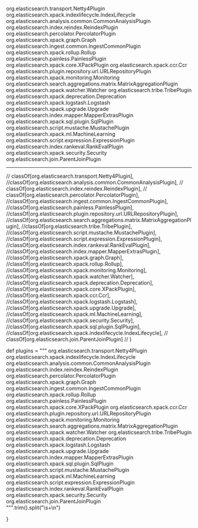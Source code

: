 
org.elasticsearch.transport.Netty4Plugin
org.elasticsearch.xpack.indexlifecycle.IndexLifecycle
org.elasticsearch.analysis.common.CommonAnalysisPlugin
org.elasticsearch.index.reindex.ReindexPlugin
org.elasticsearch.percolator.PercolatorPlugin
org.elasticsearch.xpack.graph.Graph
org.elasticsearch.ingest.common.IngestCommonPlugin
org.elasticsearch.xpack.rollup.Rollup
org.elasticsearch.painless.PainlessPlugin
org.elasticsearch.xpack.core.XPackPlugin
org.elasticsearch.xpack.ccr.Ccr
org.elasticsearch.plugin.repository.url.URLRepositoryPlugin
org.elasticsearch.xpack.monitoring.Monitoring
org.elasticsearch.search.aggregations.matrix.MatrixAggregationPlugin
org.elasticsearch.xpack.watcher.Watcher
org.elasticsearch.tribe.TribePlugin
org.elasticsearch.xpack.deprecation.Deprecation
org.elasticsearch.xpack.logstash.Logstash
org.elasticsearch.xpack.upgrade.Upgrade
org.elasticsearch.index.mapper.MapperExtrasPlugin
org.elasticsearch.xpack.sql.plugin.SqlPlugin
org.elasticsearch.script.mustache.MustachePlugin
org.elasticsearch.xpack.ml.MachineLearning
org.elasticsearch.script.expression.ExpressionPlugin
org.elasticsearch.index.rankeval.RankEvalPlugin
org.elasticsearch.xpack.security.Security
org.elasticsearch.join.ParentJoinPlugin


----




   //      classOf[org.elasticsearch.transport.Netty4Plugin],
    //classOf[org.elasticsearch.analysis.common.CommonAnalysisPlugin],
    //      classOf[org.elasticsearch.index.reindex.ReindexPlugin],
    //      classOf[org.elasticsearch.percolator.PercolatorPlugin],
    //classOf[org.elasticsearch.ingest.common.IngestCommonPlugin],
    //classOf[org.elasticsearch.painless.PainlessPlugin],
    //classOf[org.elasticsearch.plugin.repository.url.URLRepositoryPlugin],
    //classOf[org.elasticsearch.search.aggregations.matrix.MatrixAggregationPlugin],
    //classOf[org.elasticsearch.tribe.TribePlugin],
    //classOf[org.elasticsearch.script.mustache.MustachePlugin],
    //classOf[org.elasticsearch.script.expression.ExpressionPlugin],
    //classOf[org.elasticsearch.index.rankeval.RankEvalPlugin],
    //classOf[org.elasticsearch.index.mapper.MapperExtrasPlugin],
    //classOf[org.elasticsearch.xpack.graph.Graph],
    //classOf[org.elasticsearch.xpack.rollup.Rollup],
    //classOf[org.elasticsearch.xpack.monitoring.Monitoring],
    //classOf[org.elasticsearch.xpack.watcher.Watcher],
    //classOf[org.elasticsearch.xpack.deprecation.Deprecation],
    //classOf[org.elasticsearch.xpack.core.XPackPlugin],
    //classOf[org.elasticsearch.xpack.ccr.Ccr],
    //classOf[org.elasticsearch.xpack.logstash.Logstash],
    //classOf[org.elasticsearch.xpack.upgrade.Upgrade],
    //classOf[org.elasticsearch.xpack.ml.MachineLearning],
    //classOf[org.elasticsearch.xpack.security.Security],
    //classOf[org.elasticsearch.xpack.sql.plugin.SqlPlugin],
    //classOf[org.elasticsearch.xpack.indexlifecycle.IndexLifecycle],
    //      classOf[org.elasticsearch.join.ParentJoinPlugin]
    //      )

  
  def plugins = """
org.elasticsearch.transport.Netty4Plugin
org.elasticsearch.xpack.indexlifecycle.IndexLifecycle
org.elasticsearch.analysis.common.CommonAnalysisPlugin
org.elasticsearch.index.reindex.ReindexPlugin
org.elasticsearch.percolator.PercolatorPlugin
org.elasticsearch.xpack.graph.Graph
org.elasticsearch.ingest.common.IngestCommonPlugin
org.elasticsearch.xpack.rollup.Rollup
org.elasticsearch.painless.PainlessPlugin
org.elasticsearch.xpack.core.XPackPlugin
org.elasticsearch.xpack.ccr.Ccr
org.elasticsearch.plugin.repository.url.URLRepositoryPlugin
org.elasticsearch.xpack.monitoring.Monitoring
org.elasticsearch.search.aggregations.matrix.MatrixAggregationPlugin
org.elasticsearch.xpack.watcher.Watcher
org.elasticsearch.tribe.TribePlugin
org.elasticsearch.xpack.deprecation.Deprecation
org.elasticsearch.xpack.logstash.Logstash
org.elasticsearch.xpack.upgrade.Upgrade
org.elasticsearch.index.mapper.MapperExtrasPlugin
org.elasticsearch.xpack.sql.plugin.SqlPlugin
org.elasticsearch.script.mustache.MustachePlugin
org.elasticsearch.xpack.ml.MachineLearning
org.elasticsearch.script.expression.ExpressionPlugin
org.elasticsearch.index.rankeval.RankEvalPlugin
org.elasticsearch.xpack.security.Security
org.elasticsearch.join.ParentJoinPlugin  
  """.trim().split("\\s+\n")

}

